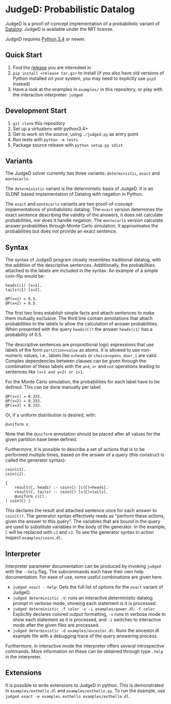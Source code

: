 JudgeD: Probabilistic Datalog
=============================

JudgeD is a proof-of-concept implementation of a probabilistic variant of
[Datalog](https://en.wikipedia.org/wiki/Datalog). JudgeD is available under the
MIT license.

JudgeD requires [Python 3.4](https://www.python.org/) or newer.


Quick Start
-----------

  1. Find the [release](https://github.com/utdb/judged/releases) you are interested in
  2. `pip install <release tar.gz>` to install (if you also have old
     versions of Python installed on your system, you may need to explictly
     use `pip3` instead)
  3. Have a look at the examples in `examples/` in this repository, or play
     with the interactive interpreter: `judged`


Development Start
-----------------

  1. `git clone` this repository
  2. Set up a virtualenv with python3.4+
  3. Get to work on the source, using `./judged.py` as entry point
  4. Run tests with `python -m tests`
  5. Package source release with `python setup.py sdist`


Variants
--------

The JudgeD solver currently has three variants: `deterministic`, `exact` and
`montecarlo`.

The `deterministic` variant is the deterministic basis of JudgeD. It is an SLDNF
based implementation of Datalog with negation in Python.

The `exact` and `montecarlo` variants are two proof-of-concept implementations
of probabilistic datalog. The `exact` version determines the exact sentence
describing the validity of the answers, it does net calculate probabilities, nor
does it handle negation. The `montecarlo` version calculate answer probabilities
through Monte Carlo simulation, it approximates the probabilities but does not
provide an exact sentence.


Syntax
------

The syntax of JudgeD program closely resembles traditional datalog, with the
addition of the descriptive sentences. Additionally, the probabilities attached
to the labels are included in the syntax. An example of a simple coin-flip
would be:

    heads(c1) [x=1].
    tails(c1) [x=2].

    @P(x=1) = 0.5.
    @P(x=2) = 0.5.

The first two lines establish simple facts and attach sentences to make them
mutually exclusive. The third line contain annotations that attach
probabilities to the labels to allow the calculation of answer probabilities.
When presented with the query `heads(C)?` the answer `heads(c1)` has a
probability of 0.5.

The descriptive sentences are propositional logic expressions that use labels
of the form `partition=value` as atoms. It is allowed to use non-numeric
values, i.e., labels like `x=heads` or `choice=opens_door_1` are valid. Complex
dependencies between clauses can be given through the combination of these
labels with the `and`, `or` and `not` operations leading to sentences like
`(x=1 and y=2) or z=1`.

For the Monte Carlo simulation, the probabilities for each label have to be
defined. This can be done manually per label:

    @P(x=1) = 0.333.
    @P(x=2) = 0.333.
    @P(x=3) = 0.333.

Or, if a uniform distribution is desired, with:

    @uniform x.

Note that the `@uniform` annotation should be placed after all values for the
given partition have been defined.

Furthermore, it is possible to describe a set of actions that is to be performed
multiple times, based on the answer of a query (this construct is called the generator
syntax):

    coin(c1).
    coin(c2).

    {
        result(C, heads) :- coin(C) [c(C)=heads].
        result(C, tails) :- coin(C) [c(C)=tails].
        @uniform c(C).
    | coin(C) }

This declares the result and attached sentence once for each answer to `coin(C)?`. The
generator syntax effectively reads as "perform these actions, given the answer to this
query". The variables that are bound in the query are used to substitute variables in
the body of the generator. In the example, `C` will be replaced with `c1` and `c2`. To
see the generator syntax in action inspect `examples/coins.dl`.

Interpreter
-----------

Interpreter parameter documentation can be produced by invoking `judged`
with the `--help` flag. The subcommands each have their own help documentation.
For ease of use, some useful combinations are given here.

  - `judged exact --help`: Gets the full list of options for the `exact`
    variant of JudgeD.
  - `judged deterministic -V`: runs an interactive deterministic datalog
     prompt in verbose mode, showing each statement is it is processed.
  - `judged deterministic -f color -v -i examples/power.dl`: `-f color`
    Explicitly declares colored output formatting, `-v` runs in verbose mode to show
    each statement as it is processed, and `-i` switches to interactive mode after
    the given files are processed.
  - `judged deterministic -d examples/ancestor.dl`: Runs the ancestor.dl
    example file with a debugging trace of the query answering process.

Furthermore, in interactive mode the interpreter offers several introspective
commands. More information on these can be obtained through type `.help` in the
interpreter.


Extensions
----------

It is possible to write extensions to JudgeD in python. This is demonstrated in
`examples/exthello.dl` and `examples/exthello.py`. To run the example, use
`judged exact -e examples.exthello examples/exthello.dl`.
